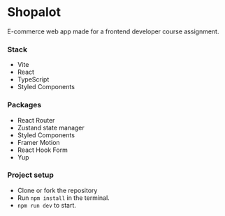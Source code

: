 # Shopalot

E-commerce web app made for a frontend developer course assignment.

### Stack

- Vite
- React
- TypeScript
- Styled Components

### Packages

- React Router
- Zustand state manager
- Styled Components
- Framer Motion
- React Hook Form
- Yup

### Project setup

- Clone or fork the repository
- Run `npm install` in the terminal.
- `npm run dev` to start.
